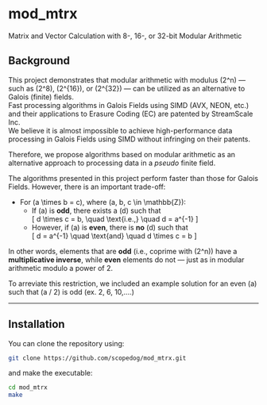 # mod_mtrx
Matrix and Vector Calculation with 8-, 16-, or 32-bit Modular Arithmetic

## Background

This project demonstrates that modular arithmetic with modulus \(2^n\) — such as \(2^8\), \(2^{16}\), or \(2^{32}\) — can be utilized as an alternative to Galois (finite) fields.  
Fast processing algorithms in Galois Fields using SIMD (AVX, NEON, etc.) and their applications to Erasure Coding (EC) are patented by StreamScale Inc.  
We believe it is almost impossible to achieve high-performance data processing in Galois Fields using SIMD without infringing on their patents.  

Therefore, we propose algorithms based on modular arithmetic as an alternative approach to processing data in a *pseudo* finite field.

The algorithms presented in this project perform faster than those for Galois Fields. However, there is an important trade-off:

- For \(a \times b = c\), where \(a, b, c \in \mathbb{Z}\):
  - If \(a\) is **odd**, there exists a \(d\) such that  
    \[
    d \times c = b, \quad \text{i.e.,} \quad d = a^{-1}
    \]
  - However, if \(a\) is **even**, there is **no** \(d\) such that  
    \[
    d = a^{-1} \quad \text{and} \quad d \times c = b
    \]

In other words, elements that are **odd** (i.e., coprime with \(2^n\)) have a **multiplicative inverse**, while **even** elements do not — just as in modular arithmetic modulo a power of 2.

To arreviate this restriction, we included an example solution for an even \(a\) such that \(a / 2\) is odd (ex. 2, 6, 10,....)


---

## Installation

You can clone the repository using:

```sh
git clone https://github.com/scopedog/mod_mtrx.git
```

and make the executable:

```sh
cd mod_mtrx
make
```

